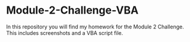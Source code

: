 # Module-2-Challenge-VBA
In this repository you will find my homework for the Module 2 Challenge. This includes screenshots and a VBA script file.
